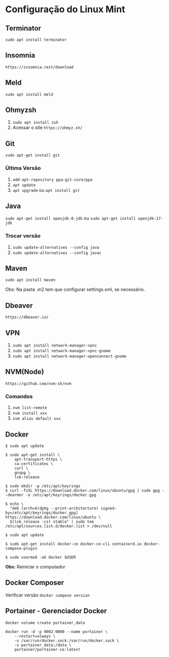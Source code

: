 # Configuração do Linux Mint

## Terminator

```sudo apt install terminator```

## Insomnia 

```https://insomnia.rest/download```

## Meld

```sudo apt install meld```

## Ohmyzsh

1. ```sudo apt install zsh```
2. Acessar o site ```https://ohmyz.sh/```

## Git

```sudo apt-get install git```

### Última Versão

1. ```add-apt-repository ppa:git-core/ppa```
2. ```apt update```
3. ```apt upgrade``` ou ```apt install git```

## Java

```sudo apt-get install openjdk-8-jdk``` ou ```sudo apt-get install openjdk-17-jdk```

### Trocar versão

1. ```sudo update-alternatives --config java```
2. ```sudo update-alternatives --config javac```

## Maven

```sudo apt install maven```

Obs: Na pasta .m2 tem que configurar settings.xml, se necessário.

## Dbeaver

```https://dbeaver.io/```

## VPN

1. ```sudo apt install network-manager-vpnc```
2. ```sudo apt install network-manager-vpnc-gnome```
3. ```sudo apt install network-manager-openconnect-gnome```

## NVM(Node)

```https://github.com/nvm-sh/nvm```

### Comandos

1. ```nvm list-remote```
2. ```nvm install xxx```
3. ```nvm alias default xxx```

## Docker

```$ sudo apt update```

```
$ sudo apt-get install \
    apt-transport-https \
    ca-certificates \
    curl \
    gnupg \
    lsb-release
```

```
$ sudo mkdir -p /etc/apt/keyrings
$ curl -fsSL https://download.docker.com/linux/ubuntu/gpg | sudo gpg --dearmor -o /etc/apt/keyrings/docker.gpg
```

```
$ echo \
  "deb [arch=$(dpkg --print-architecture) signed-by=/etc/apt/keyrings/docker.gpg] https://download.docker.com/linux/ubuntu \
  $(lsb_release -cs) stable" | sudo tee /etc/apt/sources.list.d/docker.list > /dev/null
```

```$ sudo apt update```

```$ sudo apt-get install docker-ce docker-ce-cli containerd.io docker-compose-plugin```

```$ sudo usermod -aG docker $USER```

**Obs:** Reiniciar o computador

## Docker Composer

Verificar versão ```docker compose version```

## Portainer - Gerenciador Docker

```docker volume create portainer_data```

```
docker run -d -p 9002:9000 --name portainer \
    --restart=always \
    -v /var/run/docker.sock:/var/run/docker.sock \
    -v portainer_data:/data \
    portainer/portainer-ce:latest
```

